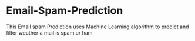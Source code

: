 # Email-Spam-Prediction
This Email spam Prediction uses Machine Learning algorithm to predict and filter weather a mail is spam or ham
